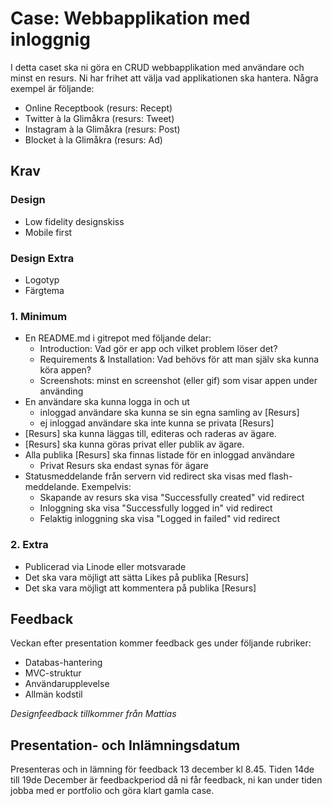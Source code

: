 # Case: Webbapplikation med inloggnig
I detta caset ska ni göra en CRUD webbapplikation med användare och minst en resurs. Ni har frihet att välja vad applikationen ska hantera. Några exempel är följande:

- Online Receptbook (resurs: Recept)
- Twitter à la Glimåkra (resurs: Tweet)
- Instagram à la Glimåkra (resurs: Post)
- Blocket à la Glimåkra (resurs: Ad)

## Krav

### Design
* Low fidelity designskiss
* Mobile first

### Design Extra
* Logotyp
* Färgtema

### 1. Minimum
* En README.md i gitrepot med följande delar:
    * Introduction: Vad gör er app och vilket problem löser det?
    * Requirements & Installation: Vad behövs för att man själv ska kunna köra appen?
    * Screenshots: minst en screenshot (eller gif) som visar appen under använding
* En användare ska kunna logga in och ut
    * inloggad användare ska kunna se sin egna samling av [Resurs]
    * ej inloggad användare ska inte kunna se privata [Resurs]
* [Resurs] ska kunna läggas till, editeras och raderas av ägare.
* [Resurs] ska kunna göras privat eller publik av ägare. 
* Alla publika [Resurs] ska finnas listade för en inloggad användare
    * Privat Resurs ska endast synas för ägare
* Statusmeddelande från servern vid redirect ska visas med flash-meddelande. Exempelvis:
    * Skapande av resurs ska visa "Successfully created" vid redirect
    * Inloggning ska visa "Successfully logged in" vid redirect
    * Felaktig inloggning ska visa "Logged in failed" vid redirect

### 2. Extra
* Publicerad via Linode eller motsvarade
* Det ska vara möjligt att sätta Likes på publika [Resurs]
* Det ska vara möjligt att kommentera på publika [Resurs]

## Feedback
Veckan efter presentation kommer feedback ges under följande rubriker:

- Databas-hantering
- MVC-struktur
- Användarupplevelse
- Allmän kodstil

*Designfeedback tillkommer från Mattias*

## Presentation- och Inlämningsdatum
Presenteras och in lämning för feedback 13 december kl 8.45. Tiden 14de till 19de December är feedbackperiod då ni får feedback, ni kan under tiden jobba med er portfolio och göra klart gamla case.
